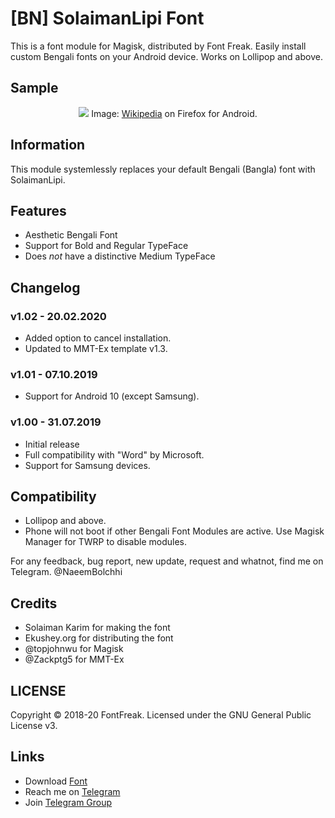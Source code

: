 # [BN] SolaimanLipi Font
This is a font module for Magisk, distributed by Font Freak. Easily install custom Bengali fonts on your Android device. Works on Lollipop and above.

## Sample
<div style="text-align: center;">
<img src="https://font-freak.github.io/1/img/preview/bn_SolaimanLipi.webp" />
Image: <a href="https://bn.wikipedia.org/wiki/বাংলা_ভাষা">Wikipedia</a> on Firefox for Android.</div>

## Information
This module systemlessly replaces your default Bengali (Bangla) font with SolaimanLipi.

## Features
* Aesthetic Bengali Font
* Support for Bold and Regular TypeFace
* Does *not* have a distinctive Medium TypeFace

## Changelog
### v1.02 - 20.02.2020
* Added option to cancel installation.
* Updated to MMT-Ex template v1.3.
### v1.01 - 07.10.2019
* Support for Android 10 (except Samsung).
### v1.00 - 31.07.2019
* Initial release
* Full compatibility with "Word" by Microsoft.
* Support for Samsung devices.

## Compatibility
- Lollipop and above.
- Phone will not boot if other Bengali Font Modules are active. Use Magisk Manager for TWRP to disable modules.

For any feedback, bug report, new update, request and whatnot, find me on Telegram. @NaeemBolchhi

## Credits
- Solaiman Karim for making the font
- Ekushey.org for distributing the font
- @topjohnwu for Magisk
- @Zackptg5 for MMT-Ex

## LICENSE
Copyright © 2018-20 FontFreak. Licensed under the GNU General Public License v3.

## Links
- Download [Font](http://www.ekushey.org/?page/solaimanlipi)
- Reach me on [Telegram](https://t.me/NaeemBolchhi)
- Join [Telegram Group](https://t.me/FontFreak)
